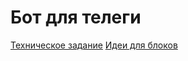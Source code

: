 # Бот для телеги

[Техническое задание](/docs/technical_requirements.md)
[Идеи для блоков](/docs/ideas.md)